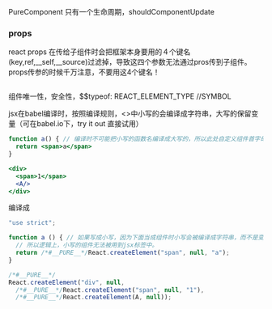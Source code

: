 PureComponent 只有一个生命周期，shouldComponentUpdate

### props

react props 在传给子组件时会把框架本身要用的４个键名(key,ref,__self,__source)过滤掉，导致这四个参数无法通过pros传到子组件。 props传参的时候千万注意，不要用这4个键名！

```js

```

组件唯一性，安全性，$$typeof: REACT_ELEMENT_TYPE //SYMBOL

jsx在babel编译时，按照编译规则，<>中小写的会编译成字符串，大写的保留变量（可在babel.io下，try it out 直接试用）

```jsx
function a() { // 编译时不可能把小写的函数名编译成大写的，所以此处自定义组件首字母必须大写。
  return <span>a</span>
}

<div>
  <span>1</span>
  <A/>
</div>
```

编译成

```js
"use strict";

function a () { // 如果写成小写，因为下面当成组件时小写会被编译成字符串，而不是变量，
  // 所以逻辑上，小写的组件无法被用到jsx标签中。
  return /*#__PURE__*/React.createElement("span", null, "a");
}

/*#__PURE__*/
React.createElement("div", null,
  /*#__PURE__*/React.createElement("span", null, "1"),
  /*#__PURE__*/React.createElement(A, null));
```